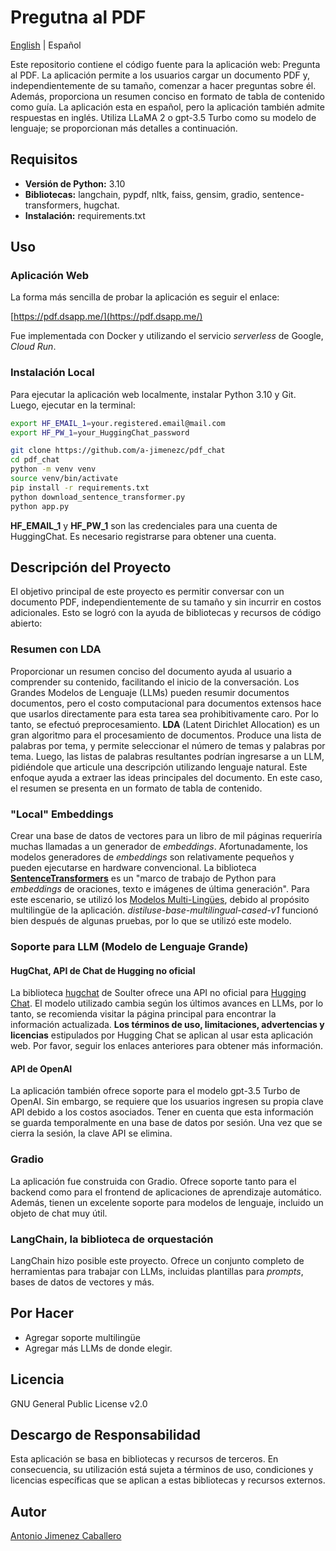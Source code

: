 # Pregutna al PDF

[English](README.md) | Español

Este repositorio contiene el código fuente para la aplicación web: Pregunta al PDF. La aplicación permite a los usuarios cargar un documento PDF y, independientemente de su tamaño, comenzar a hacer preguntas sobre él. Además, proporciona un resumen conciso en formato de tabla de contenido como guía. La aplicación esta en español, pero la aplicación también admite respuestas en inglés. Utiliza LLaMA 2 o gpt-3.5 Turbo como su modelo de lenguaje; se proporcionan más detalles a continuación.

## Requisitos

* **Versión de Python:** 3.10
* **Bibliotecas:** langchain, pypdf, nltk, faiss, gensim, gradio, sentence-transformers, hugchat.
* **Instalación:** requirements.txt

## Uso

### Aplicación Web
La forma más sencilla de probar la aplicación es seguir el enlace:

[https://pdf.dsapp.me/](https://pdf.dsapp.me/)

Fue implementada con Docker y utilizando el servicio *serverless* de Google, *Cloud Run*.

### Instalación Local
Para ejecutar la aplicación web localmente, instalar Python 3.10 y Git. Luego, ejecutar en la terminal:

```bash
export HF_EMAIL_1=your.registered.email@mail.com
export HF_PW_1=your_HuggingChat_password
```

```bash
git clone https://github.com/a-jimenezc/pdf_chat
cd pdf_chat
python -m venv venv
source venv/bin/activate
pip install -r requirements.txt
python download_sentence_transformer.py
python app.py
```

**HF_EMAIL_1** y **HF_PW_1** son las credenciales para una cuenta de HuggingChat. Es necesario registrarse para obtener una cuenta.

## Descripción del Proyecto

El objetivo principal de este proyecto es permitir conversar con un documento PDF, independientemente de su tamaño y sin incurrir en costos adicionales. Esto se logró con la ayuda de bibliotecas y recursos de código abierto:

### Resumen con LDA
Proporcionar un resumen conciso del documento ayuda al usuario a comprender su contenido, facilitando el inicio de la conversación. Los Grandes Modelos de Lenguaje (LLMs) pueden resumir documentos documentos, pero el costo computacional para documentos extensos hace que usarlos directamente para esta tarea sea prohibitivamente caro. Por lo tanto, se efectuó preprocesamiento. **LDA** (Latent Dirichlet Allocation) es un gran algoritmo para el procesamiento de documentos. Produce una lista de palabras por tema, y permite seleccionar el número de temas y palabras por tema. Luego, las listas de palabras resultantes podrían ingresarse a un LLM, pidiéndole que articule una descripción utilizando lenguaje natural. Este enfoque ayuda a extraer las ideas principales del documento. En este caso, el resumen se presenta en un formato de tabla de contenido.

### "Local" Embeddings
Crear una base de datos de vectores para un libro de mil páginas requeriría muchas llamadas a un generador de *embeddings*. Afortunadamente, los modelos generadores de *embeddings* son relativamente pequeños y pueden ejecutarse en hardware convencional. La biblioteca **[SentenceTransformers](https://www.sbert.net)** es un "marco de trabajo de Python para *embeddings* de oraciones, texto e imágenes de última generación". Para este escenario, se utilizó los [Modelos Multi-Lingües](https://www.sbert.net/docs/pretrained_models.html#multi-lingual-models), debido al propósito multilingüe de la aplicación. *distiluse-base-multilingual-cased-v1* funcionó bien después de algunas pruebas, por lo que se utilizó este modelo.

### Soporte para LLM (Modelo de Lenguaje Grande)

#### HugChat, API de Chat de Hugging no oficial
La biblioteca [hugchat](https://github.com/Soulter/hugging-chat-api) de Soulter ofrece una API no oficial para [Hugging Chat](https://huggingface.co/chat/). El modelo utilizado cambia según los últimos avances en LLMs, por lo tanto, se recomienda visitar la página principal para encontrar la información actualizada. **Los términos de uso, limitaciones, advertencias y licencias** estipulados por Hugging Chat se aplican al usar esta aplicación web. Por favor, seguir los enlaces anteriores para obtener más información.

#### API de OpenAI
La aplicación también ofrece soporte para el modelo gpt-3.5 Turbo de OpenAI. Sin embargo, se requiere que los usuarios ingresen su propia clave API debido a los costos asociados. Tener en cuenta que esta información se guarda temporalmente en una base de datos por sesión. Una vez que se cierra la sesión, la clave API se elimina.

### Gradio
La aplicación fue construida con Gradio. Ofrece soporte tanto para el backend como para el frontend de aplicaciones de aprendizaje automático. Además, tienen un excelente soporte para modelos de lenguaje, incluido un objeto de chat muy útil.

### LangChain, la biblioteca de orquestación
LangChain hizo posible este proyecto. Ofrece un conjunto completo de herramientas para trabajar con LLMs, incluidas plantillas para *prompts*, bases de datos de vectores y más.

## Por Hacer
* Agregar soporte multilingüe
* Agregar más LLMs de donde elegir.

## Licencia
GNU General Public License v2.0

## Descargo de Responsabilidad
Esta aplicación se basa en bibliotecas y recursos de terceros. En consecuencia, su utilización está sujeta a términos de uso, condiciones y licencias específicas que se aplican a estas bibliotecas y recursos externos.

## Autor
[Antonio Jimenez Caballero](https://www.linkedin.com/in/antonio-jimnzc/)
